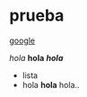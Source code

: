 # prueba
[google](https://www.google.es/webhp?hl=es&sa=X&ved=0ahUKEwiHqeK96_fTAhUPI1AKHaEBDqYQPAgD)

_hola_
**hola**
_**hola**_
+ lista
+ hola
__hola__ hola..
